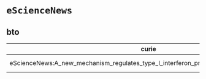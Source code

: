# `eScienceNews`
## bto
| curie                                                                                    |   usages | nodes                                                                                                           |
|------------------------------------------------------------------------------------------|----------|-----------------------------------------------------------------------------------------------------------------|
| eScienceNews:A_new_mechanism_regulates_type_I_interferon_production_in_white_blood_cells |        1 | [http://purl.obolibrary.org/obo/BTO:0004625](https://bioregistry.io/http://purl.obolibrary.org/obo/BTO:0004625) |
